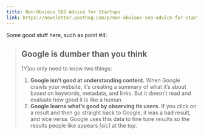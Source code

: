 ```yaml
---
title: Non-Obvious SEO Advice for Startups
link: https://newsletter.posthog.com/p/non-obvious-seo-advice-for-startups
---
```

Some good stuff here, such as point #4:

> ## Google is dumber than you think
> 
> [Y]ou only need to know two things:
> 1. **Google isn’t good at understanding content.** When Google crawls your website, it’s creating a summary of what it’s about based on keywords, metadata, and links. But it doesn’t read and evaluate how good it is like a human.
> 2. **Google learns what’s good by observing its users.** If you click on a result and then go straight back to Google, it was a bad result, and vice versa. Google uses this data to fine tune results so the results people like appears *[sic]* at the top.


